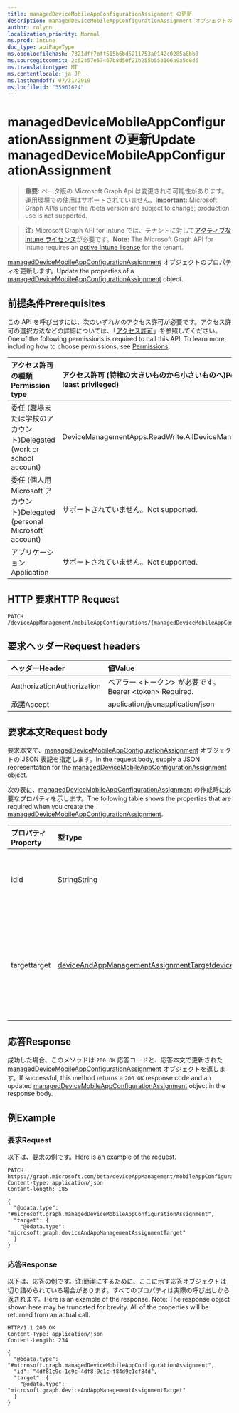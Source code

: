 ```yaml
---
title: managedDeviceMobileAppConfigurationAssignment の更新
description: managedDeviceMobileAppConfigurationAssignment オブジェクトのプロパティを更新します。
author: rolyon
localization_priority: Normal
ms.prod: Intune
doc_type: apiPageType
ms.openlocfilehash: 7321dff7bff515b6bd5211753a0142c0285a8bb0
ms.sourcegitcommit: 2c62457e57467b8d50f21b255b553106a9a5d8d6
ms.translationtype: MT
ms.contentlocale: ja-JP
ms.lasthandoff: 07/31/2019
ms.locfileid: "35961624"
---
```

# <a name="update-manageddevicemobileappconfigurationassignment"></a><span data-ttu-id="95b6f-103">managedDeviceMobileAppConfigurationAssignment の更新</span><span class="sxs-lookup"><span data-stu-id="95b6f-103">Update managedDeviceMobileAppConfigurationAssignment</span></span>

> <span data-ttu-id="95b6f-104">**重要:** ベータ版の Microsoft Graph Api は変更される可能性があります。運用環境での使用はサポートされていません。</span><span class="sxs-lookup"><span data-stu-id="95b6f-104">**Important:** Microsoft Graph APIs under the /beta version are subject to change; production use is not supported.</span></span>

> <span data-ttu-id="95b6f-105">**注:** Microsoft Graph API for Intune では、テナントに対して[アクティブな intune ライセンス](https://go.microsoft.com/fwlink/?linkid=839381)が必要です。</span><span class="sxs-lookup"><span data-stu-id="95b6f-105">**Note:** The Microsoft Graph API for Intune requires an [active Intune license](https://go.microsoft.com/fwlink/?linkid=839381) for the tenant.</span></span>

<span data-ttu-id="95b6f-106">[managedDeviceMobileAppConfigurationAssignment](../resources/intune-apps-manageddevicemobileappconfigurationassignment.md) オブジェクトのプロパティを更新します。</span><span class="sxs-lookup"><span data-stu-id="95b6f-106">Update the properties of a [managedDeviceMobileAppConfigurationAssignment](../resources/intune-apps-manageddevicemobileappconfigurationassignment.md) object.</span></span>

## <a name="prerequisites"></a><span data-ttu-id="95b6f-107">前提条件</span><span class="sxs-lookup"><span data-stu-id="95b6f-107">Prerequisites</span></span>
<span data-ttu-id="95b6f-p101">この API を呼び出すには、次のいずれかのアクセス許可が必要です。アクセス許可の選択方法などの詳細については、「[アクセス許可](/graph/permissions-reference)」を参照してください。</span><span class="sxs-lookup"><span data-stu-id="95b6f-p101">One of the following permissions is required to call this API. To learn more, including how to choose permissions, see [Permissions](/graph/permissions-reference).</span></span>

|<span data-ttu-id="95b6f-110">アクセス許可の種類</span><span class="sxs-lookup"><span data-stu-id="95b6f-110">Permission type</span></span>|<span data-ttu-id="95b6f-111">アクセス許可 (特権の大きいものから小さいものへ)</span><span class="sxs-lookup"><span data-stu-id="95b6f-111">Permissions (from most to least privileged)</span></span>|
|:---|:---|
|<span data-ttu-id="95b6f-112">委任 (職場または学校のアカウント)</span><span class="sxs-lookup"><span data-stu-id="95b6f-112">Delegated (work or school account)</span></span>|<span data-ttu-id="95b6f-113">DeviceManagementApps.ReadWrite.All</span><span class="sxs-lookup"><span data-stu-id="95b6f-113">DeviceManagementApps.ReadWrite.All</span></span>|
|<span data-ttu-id="95b6f-114">委任 (個人用 Microsoft アカウント)</span><span class="sxs-lookup"><span data-stu-id="95b6f-114">Delegated (personal Microsoft account)</span></span>|<span data-ttu-id="95b6f-115">サポートされていません。</span><span class="sxs-lookup"><span data-stu-id="95b6f-115">Not supported.</span></span>|
|<span data-ttu-id="95b6f-116">アプリケーション</span><span class="sxs-lookup"><span data-stu-id="95b6f-116">Application</span></span>|<span data-ttu-id="95b6f-117">サポートされていません。</span><span class="sxs-lookup"><span data-stu-id="95b6f-117">Not supported.</span></span>|

## <a name="http-request"></a><span data-ttu-id="95b6f-118">HTTP 要求</span><span class="sxs-lookup"><span data-stu-id="95b6f-118">HTTP Request</span></span>
<!-- {
  "blockType": "ignored"
}
-->
``` http
PATCH /deviceAppManagement/mobileAppConfigurations/{managedDeviceMobileAppConfigurationId}/assignments/{managedDeviceMobileAppConfigurationAssignmentId}
```

## <a name="request-headers"></a><span data-ttu-id="95b6f-119">要求ヘッダー</span><span class="sxs-lookup"><span data-stu-id="95b6f-119">Request headers</span></span>
|<span data-ttu-id="95b6f-120">ヘッダー</span><span class="sxs-lookup"><span data-stu-id="95b6f-120">Header</span></span>|<span data-ttu-id="95b6f-121">値</span><span class="sxs-lookup"><span data-stu-id="95b6f-121">Value</span></span>|
|:---|:---|
|<span data-ttu-id="95b6f-122">Authorization</span><span class="sxs-lookup"><span data-stu-id="95b6f-122">Authorization</span></span>|<span data-ttu-id="95b6f-123">ベアラー &lt;トークン&gt; が必要です。</span><span class="sxs-lookup"><span data-stu-id="95b6f-123">Bearer &lt;token&gt; Required.</span></span>|
|<span data-ttu-id="95b6f-124">承諾</span><span class="sxs-lookup"><span data-stu-id="95b6f-124">Accept</span></span>|<span data-ttu-id="95b6f-125">application/json</span><span class="sxs-lookup"><span data-stu-id="95b6f-125">application/json</span></span>|

## <a name="request-body"></a><span data-ttu-id="95b6f-126">要求本文</span><span class="sxs-lookup"><span data-stu-id="95b6f-126">Request body</span></span>
<span data-ttu-id="95b6f-127">要求本文で、[managedDeviceMobileAppConfigurationAssignment](../resources/intune-apps-manageddevicemobileappconfigurationassignment.md) オブジェクトの JSON 表記を指定します。</span><span class="sxs-lookup"><span data-stu-id="95b6f-127">In the request body, supply a JSON representation for the [managedDeviceMobileAppConfigurationAssignment](../resources/intune-apps-manageddevicemobileappconfigurationassignment.md) object.</span></span>

<span data-ttu-id="95b6f-128">次の表に、[managedDeviceMobileAppConfigurationAssignment](../resources/intune-apps-manageddevicemobileappconfigurationassignment.md) の作成時に必要なプロパティを示します。</span><span class="sxs-lookup"><span data-stu-id="95b6f-128">The following table shows the properties that are required when you create the [managedDeviceMobileAppConfigurationAssignment](../resources/intune-apps-manageddevicemobileappconfigurationassignment.md).</span></span>

|<span data-ttu-id="95b6f-129">プロパティ</span><span class="sxs-lookup"><span data-stu-id="95b6f-129">Property</span></span>|<span data-ttu-id="95b6f-130">型</span><span class="sxs-lookup"><span data-stu-id="95b6f-130">Type</span></span>|<span data-ttu-id="95b6f-131">説明</span><span class="sxs-lookup"><span data-stu-id="95b6f-131">Description</span></span>|
|:---|:---|:---|
|<span data-ttu-id="95b6f-132">id</span><span class="sxs-lookup"><span data-stu-id="95b6f-132">id</span></span>|<span data-ttu-id="95b6f-133">String</span><span class="sxs-lookup"><span data-stu-id="95b6f-133">String</span></span>|<span data-ttu-id="95b6f-134">エンティティの一意識別子。</span><span class="sxs-lookup"><span data-stu-id="95b6f-134">Unique identifier of the entity.</span></span>|
|<span data-ttu-id="95b6f-135">target</span><span class="sxs-lookup"><span data-stu-id="95b6f-135">target</span></span>|[<span data-ttu-id="95b6f-136">deviceAndAppManagementAssignmentTarget</span><span class="sxs-lookup"><span data-stu-id="95b6f-136">deviceAndAppManagementAssignmentTarget</span></span>](../resources/intune-shared-deviceandappmanagementassignmenttarget.md)|<span data-ttu-id="95b6f-137">T & C ポリシーが割り当てられる、割り当て先です。</span><span class="sxs-lookup"><span data-stu-id="95b6f-137">Assignment target that the T&C policy is assigned to.</span></span>|



## <a name="response"></a><span data-ttu-id="95b6f-138">応答</span><span class="sxs-lookup"><span data-stu-id="95b6f-138">Response</span></span>
<span data-ttu-id="95b6f-139">成功した場合、このメソッドは `200 OK` 応答コードと、応答本文で更新された [managedDeviceMobileAppConfigurationAssignment](../resources/intune-apps-manageddevicemobileappconfigurationassignment.md) オブジェクトを返します。</span><span class="sxs-lookup"><span data-stu-id="95b6f-139">If successful, this method returns a `200 OK` response code and an updated [managedDeviceMobileAppConfigurationAssignment](../resources/intune-apps-manageddevicemobileappconfigurationassignment.md) object in the response body.</span></span>

## <a name="example"></a><span data-ttu-id="95b6f-140">例</span><span class="sxs-lookup"><span data-stu-id="95b6f-140">Example</span></span>

### <a name="request"></a><span data-ttu-id="95b6f-141">要求</span><span class="sxs-lookup"><span data-stu-id="95b6f-141">Request</span></span>
<span data-ttu-id="95b6f-142">以下は、要求の例です。</span><span class="sxs-lookup"><span data-stu-id="95b6f-142">Here is an example of the request.</span></span>
``` http
PATCH https://graph.microsoft.com/beta/deviceAppManagement/mobileAppConfigurations/{managedDeviceMobileAppConfigurationId}/assignments/{managedDeviceMobileAppConfigurationAssignmentId}
Content-type: application/json
Content-length: 185

{
  "@odata.type": "#microsoft.graph.managedDeviceMobileAppConfigurationAssignment",
  "target": {
    "@odata.type": "microsoft.graph.deviceAndAppManagementAssignmentTarget"
  }
}
```

### <a name="response"></a><span data-ttu-id="95b6f-143">応答</span><span class="sxs-lookup"><span data-stu-id="95b6f-143">Response</span></span>
<span data-ttu-id="95b6f-p102">以下は、応答の例です。注:簡潔にするために、ここに示す応答オブジェクトは切り詰められている場合があります。すべてのプロパティは実際の呼び出しから返されます。</span><span class="sxs-lookup"><span data-stu-id="95b6f-p102">Here is an example of the response. Note: The response object shown here may be truncated for brevity. All of the properties will be returned from an actual call.</span></span>
``` http
HTTP/1.1 200 OK
Content-Type: application/json
Content-Length: 234

{
  "@odata.type": "#microsoft.graph.managedDeviceMobileAppConfigurationAssignment",
  "id": "4df81c9c-1c9c-4df8-9c1c-f84d9c1cf84d",
  "target": {
    "@odata.type": "microsoft.graph.deviceAndAppManagementAssignmentTarget"
  }
}
```





